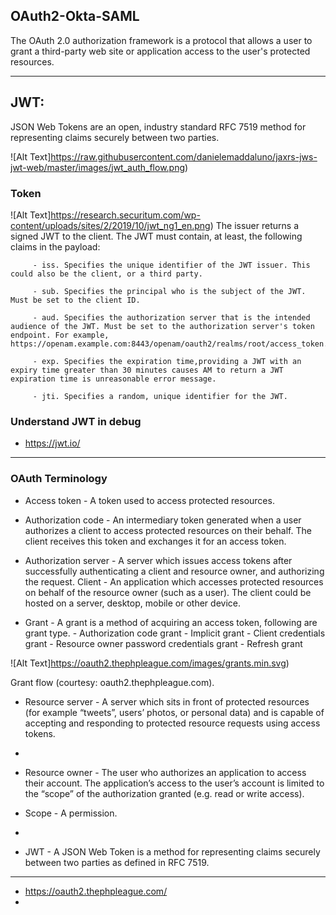## OAuth2-Okta-SAML

The OAuth 2.0 authorization framework is a protocol that allows a user to grant a third-party web site or application access to the user's protected resources.

------------------------------------
## JWT:
JSON Web Tokens are an open, industry standard RFC 7519 method for representing claims securely between two parties.


![Alt Text]https://raw.githubusercontent.com/danielemaddaluno/jaxrs-jws-jwt-web/master/images/jwt_auth_flow.png)

### Token 
![Alt Text]https://research.securitum.com/wp-content/uploads/sites/2/2019/10/jwt_ng1_en.png)
The issuer returns a signed JWT to the client. The JWT must contain, at least, the following claims in the payload:

         - iss. Specifies the unique identifier of the JWT issuer. This could also be the client, or a third party.

         - sub. Specifies the principal who is the subject of the JWT. Must be set to the client ID.

         - aud. Specifies the authorization server that is the intended audience of the JWT. Must be set to the authorization server's token endpoint. For example,            https://openam.example.com:8443/openam/oauth2/realms/root/access_token.

         - exp. Specifies the expiration time,providing a JWT with an expiry time greater than 30 minutes causes AM to return a JWT expiration time is unreasonable error message.

         - jti. Specifies a random, unique identifier for the JWT.




### Understand JWT in debug
- https://jwt.io/

------------------------------------


### OAuth Terminology

- Access token - A token used to access protected resources.

- Authorization code - An intermediary token generated when a user authorizes a client to access protected resources on their behalf. The client receives this token and exchanges it for an access token.

- Authorization server - A server which issues access tokens after successfully authenticating a client and resource owner, and authorizing the request.
Client - An application which accesses protected resources on behalf of the resource owner (such as a user). The client could be hosted on a server, desktop, mobile or other device.

- Grant - A grant is a method of acquiring an access token, following are grant type.
            - Authorization code grant
            - Implicit grant
            - Client credentials grant
            - Resource owner password credentials grant
            - Refresh grant

![Alt Text]https://oauth2.thephpleague.com/images/grants.min.svg)

Grant flow (courtesy: oauth2.thephpleague.com).


- Resource server - A server which sits in front of protected resources (for example “tweets”, users’ photos, or personal data) and is capable of accepting and responding to protected resource requests using access tokens.
- 
- Resource owner - The user who authorizes an application to access their account. The application’s access to the user’s account is limited to the “scope” of the authorization granted (e.g. read or write access).

- Scope - A permission.
- 
- JWT - A JSON Web Token is a method for representing claims securely between two parties as defined in RFC 7519.

------------------------------------



- https://oauth2.thephpleague.com/
- 
